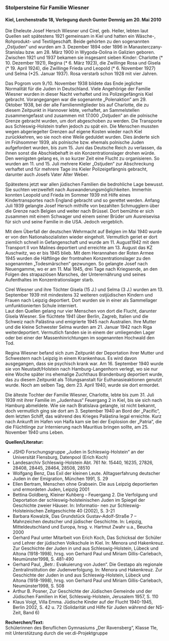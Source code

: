 ### Stolpersteine für Familie Wiesner
#### Kiel, Lerchenstraße 18, Verlegung durch Gunter Demnig am 20. Mai 2010

Die Eheleute Josef Hersch Wiesner und Cirel, geb. Heller, lebten laut Quellen seit spätestens 1921 gemeinsam in Kiel und hatten ein Wäsche-, Rohprodukt- und Textilgeschäft. Beide gehörten zu den sogenannten „Ostjuden“ und wurden am 3. Dezember 1894 oder 1896 in Manasterczany-Stanislau bzw. am 28. März 1900 in Wygoda-Dolina in Galizien geboren. Zwischen 1921 und 1937 bekamen sie insgesamt sieben Kinder: Charlotte (* 10. Dezember 1921), Regina (* 6. März 1923), die Zwillinge Rosa und Gisela (* 19. April 1924), die Zwillinge Frieda und Leopold (* 6. November 1927) und Selma (*25. Januar 1937). Rosa verstarb schon 1928 mit vier Jahren.

Das Pogrom vom 9./10. November 1938 bildete das Ende jeglicher Normalität für die Juden in Deutschland. Viele Angehörige der Familie Wiesner wurden in dieser Nacht verhaftet und ins Polizeigefängnis Kiel gebracht. Vorangegangen war die sogenannte „Polenaktion“ am 29. Oktober 1938, bei der alle Familienmitglieder bis auf Charlotte, die zu diesem Zeitpunkt in Hannover lebte, verhaftet, an Sammelstellen zusammengefasst und zusammen mit 17.000 „Ostjuden“ an die polnische Grenze gebracht wurden, um dort abgeschoben zu werden. Die Transporte aus Schleswig-Holstein trafen jedoch zu spät ein. Die Menschen mussten wegen abgeriegelter Grenzen auf eigene Kosten wieder nach Kiel zurückkehren, wo sie noch eine Weile geduldet wurden. Dies änderte sich im Frühsommer 1939, als polnische bzw. ehemals polnische Juden aufgefordert wurden, bis zum 15. Juni das Deutsche Reich zu verlassen, da ihnen sonst die Abschiebehaft in ein Konzentrationslager drohen würde. Den wenigsten gelang es, in so kurzer Zeit eine Flucht zu organisieren. So wurden am 11. und 15. Juli mehrere Kieler „Ostjuden“ zur Abschreckung verhaftet und für mehrere Tage ins Kieler Polizeigefängnis gebracht, darunter auch Josefs Vater Alter Weber.

Spätestens jetzt war allen jüdischen Familien die bedrohliche Lage bewusst. Sie suchten verzweifelt nach Auswanderungsmöglichkeiten. Immerhin konnten Leopold und Frieda im Sommer 1939 mit Hilfe eines Kindertransportes nach England gebracht und so gerettet werden. Anfang Juli 1939 gelangte Josef Hersch mithilfe von bezahlten Schmugglern über die Grenze nach Belgien und weiter nach Brüssel. Dort bemühte er sich zusammen mit einem Schwager und einem seiner Brüder um Ausreisevisa für sich und seine Familie in die USA. Jedoch vergeblich.

Mit dem Überfall der deutschen Wehrmacht auf Belgien im Mai 1940 wurde er von den Nationalsozialisten wieder eingeholt. Vermutlich geriet er dort ziemlich schnell in Gefangenschaft und wurde am 11. August1942 mit dem Transport II von Malines deportiert und erreichte am 13. August das KZ Auschwitz, wo er bis 1945 blieb. Mit dem Herannahen der Roten Armee 1945 wurden die Häftlinge der frontnahen Konzentrationslager zu den sogenannten „Todesmärschen“ gezwungen. So gelangte Josef nach Neuengamme, wo er am 11. Mai 1945, drei Tage nach Kriegsende, an den Folgen des strapaziösen Marsches, der Unterernährung und seines Aufenthaltes im Konzentrationslager starb.

Cirel Wiesner und ihre Töchter Gisela (15 J.) und Selma (3 J.) wurden am 13. September 1939 mit mindestens 32 weiteren ostjüdischen Kindern und Frauen nach Leipzig deportiert. Dort wurden sie in einer als Sammellager umfunktionierten Schule interniert.  
Laut den Quellen gelang nur vier Menschen von dort die Flucht, darunter Gisela Wiesner. Sie flüchtete 1941 über Berlin, Zagreb, Italien und die Schweiz nach Palästina und emigrierte 1945 nach Australien. Ihre Mutter und die kleine Schwester Selma wurden am 21. Januar 1942 nach Riga weiterdeportiert. Vermutlich fanden sie in einem der umliegenden Lager oder bei einer der Massenhinrichtungen im sogenannten Hochwald den Tod.

Regina Wiesner befand sich zum Zeitpunkt der Deportation ihrer Mutter und Schwestern nach Leipzig in einem Krankenhaus. Es wird davon ausgegangen, dass sie psychisch krank war. Am 16. September 1940 wurde sie von Neustadt/Holstein nach Hamburg-Langenhorn verlegt, wo sie nur eine Woche später ins ehemalige Zuchthaus Brandenburg deportiert wurde, das zu diesem Zeitpunkt als Tötungsanstalt für Euthanasieaktionen genutzt wurde. Noch am selben Tag, dem 23. April 1940, wurde sie dort ermordet.

Die älteste Tochter der Familie Wiesner, Charlotte, lebte bis zum 31. Juli 1939 mit ihrer Familie im „Judenhaus“ Feuergang 2 in Kiel, bis sie sich nach Hamburg abmeldete. Wie sie nach Bratislava gelangte, ist nicht bekannt, doch vermutlich ging sie dort am 3. September 1940 an Bord der „Pacific“, dem letzten Schiff, das während des Krieges Palästina legal erreichte. Kurz nach Ankunft im Hafen von Haifa kam sie bei der Explosion der „Patria“, die die Flüchtlinge zur Internierung nach Mauritius bringen sollte, am 25. November 1940 ums Leben.

**Quellen/Literatur:**
- JSHD Forschungsgruppe „Juden in Schleswig-Holstein“ an der Universität Flensburg, Datenpool (Erich Koch)
- Landesarchiv Schleswig-Holstein Abt. 761 Nr. 15440, 16235, 27826, 28408, 28445, 28464, 28508, 28510
- Wolfgang Benz, Das Exil der kleinen Leute. Alltagserfahrung deutscher Juden in der Emigration, München 1991, S. 29
- Ellen Bertram, Menschen ohne Grabsein. Die aus Leipzig deportierten und ermordeten Juden, Leipzig 2001
- Bettina Goldberg, Kleiner Kuhberg – Feuergang 2. Die Verfolgung und Deportation der schleswig-holsteinischen Juden im Spiegel der Geschichte zweier Häuser. In: Informatio- nen zur Schleswig-Holsteinischen Zeitgeschichte 40 (2002), S. 3-21
- Barbara Kowalzik, Das Grundstück Gustav-Adolf-Straße 7 – Mahnzeichen deutscher und jüdischer Geschichte. In: Leipzig, Mitteldeutschland und Europa, hrsg. v. Hartmut Zwahr u.a., Beucha 2000
- Gerhard Paul unter Mitarbeit von Erich Koch, Das Schicksal der Schüler und Lehrer der jüdischen Volkschule in Kiel. In: Menora und Hakenkreuz. Zur Geschichte der Juden in und aus Schleswig-Holstein, Lübeck und Altona (1918-1998), hrsg. von Gerhard Paul und Miriam Gillis-Carlebach, Neumünster1998, S. 481-490
- Gerhard Paul, „Betr.: Evakuierung von Juden“. Die Gestapo als regionale Zentralinstitution der Judenverfolgung. In: Menora und Hakenkreuz. Zur Geschichte der Juden in und aus Schleswig-Holstein, Lübeck und Altona (1918-1998), hrsg. von Gerhard Paul und Miriam Gillis-Carlebach, Neumünster1998, S. 508
- Arthur B. Posner, Zur Geschichte der Jüdischen Gemeinde und der Jüdischen Familien in Kiel, Schleswig-Holstein, Jerusalem 1957, S. 110
- Klaus Voigt, Villa Emma. Jüdische Kinder auf der Flucht 1940-1945, Berlin 2002, S. 42 u. 72 (Solidarität und Hilfe für Juden während der NS-Zeit, Band 6)

**Recherchen/Text:**  
Schülerinnen des Beruflichen Gymnasiums „Der Ravensberg“, Klasse 11e, mit Unterstützung durch die ver.di-Projektgruppe